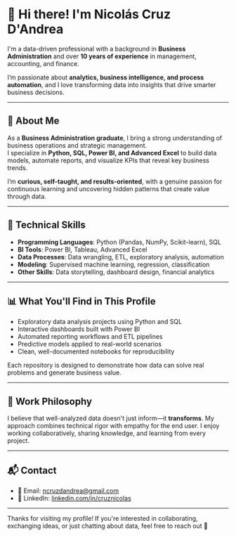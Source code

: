 # 👋 Hi there! I'm Nicolás Cruz D'Andrea  

I'm a data-driven professional with a background in **Business Administration** and over **10 years of experience** in management, accounting, and finance.  

I’m passionate about **analytics, business intelligence, and process automation**, and I love transforming data into insights that drive smarter business decisions.  

---

## 🚀 About Me  

As a **Business Administration graduate**, I bring a strong understanding of business operations and strategic management.  
I specialize in **Python, SQL, Power BI, and Advanced Excel** to build data models, automate reports, and visualize KPIs that reveal key business trends.  

I’m **curious, self-taught, and results-oriented**, with a genuine passion for continuous learning and uncovering hidden patterns that create value through data.

---

## 🧠 Technical Skills

- **Programming Languages**: Python (Pandas, NumPy, Scikit-learn), SQL
- **BI Tools**: Power BI, Tableau, Advanced Excel
- **Data Processes**: Data wrangling, ETL, exploratory analysis, automation
- **Modeling**: Supervised machine learning, regression, classification
- **Other Skills**: Data storytelling, dashboard design, financial analytics

---

## 📊 What You'll Find in This Profile

- Exploratory data analysis projects using Python and SQL
- Interactive dashboards built with Power BI
- Automated reporting workflows and ETL pipelines
- Predictive models applied to real-world scenarios
- Clean, well-documented notebooks for reproducibility

Each repository is designed to demonstrate how data can solve real problems and generate business value.

---

## 🎯 Work Philosophy

I believe that well-analyzed data doesn't just inform—it **transforms**. My approach combines technical rigor with empathy for the end user. I enjoy working collaboratively, sharing knowledge, and learning from every project.

---

## 📬 Contact

- 📧 Email: ncruzdandrea@gmail.com  
- 💼 LinkedIn: [linkedin.com/in/cruznicolas](https://www.linkedin.com/in/cruznicolas)  

---

Thanks for visiting my profile! If you're interested in collaborating, exchanging ideas, or just chatting about data, feel free to reach out 🚀

